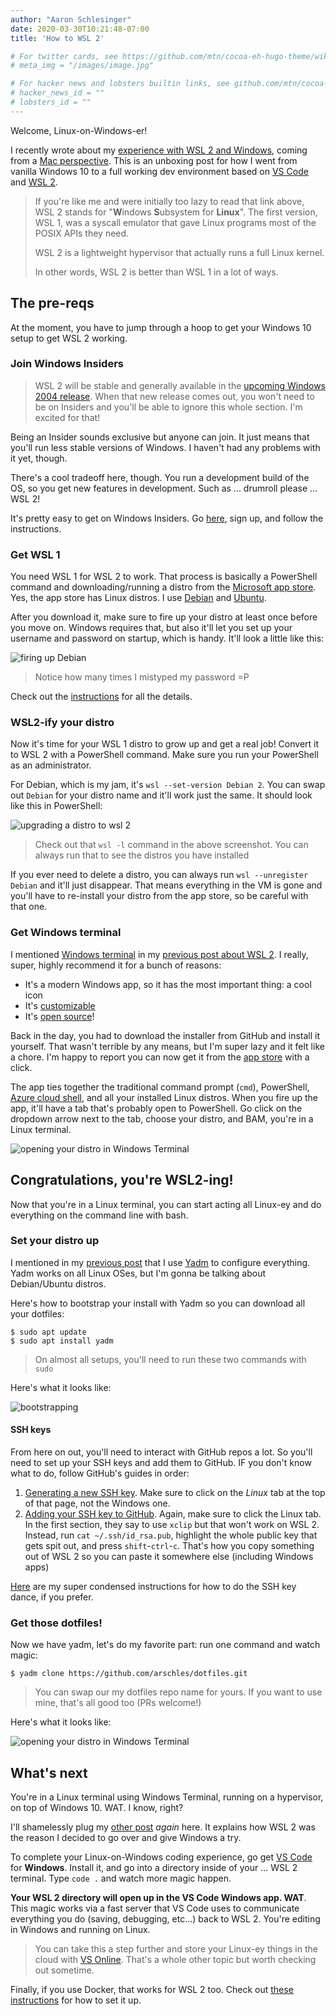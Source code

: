 ```yaml
---
author: "Aaron Schlesinger"
date: 2020-03-30T10:21:48-07:00
title: 'How to WSL 2'

# For twitter cards, see https://github.com/mtn/cocoa-eh-hugo-theme/wiki/Twitter-cards
# meta_img = "/images/image.jpg"

# For hacker news and lobsters builtin links, see github.com/mtn/cocoa-eh-hugo-theme/wiki/Social-Links
# hacker_news_id = ""
# lobsters_id = ""
---
```


Welcome, Linux-on-Windows-er!

I recently wrote about my [experience with WSL 2 and Windows](/blog/coming-from-a-mac-to-windows-wsl-2), coming from a [Mac perspective](./mac-dev-setup). This is an unboxing post for how I went from vanilla Windows 10 to a full working dev environment based on [VS Code](https://code.visualstudio.com/) and [WSL 2](https://docs.microsoft.com/en-us/windows/wsl/wsl2-index).

>If you're like me and were initially too lazy to read that link above, WSL 2 stands for "**W**indows **S**ubsystem for **Linux**". The first version, WSL 1, was a syscall emulator that gave Linux programs most of the POSIX APIs they need.
>
>WSL 2 is a lightweight hypervisor that actually runs a full Linux kernel.
>
>In other words, WSL 2 is better than WSL 1 in a lot of ways.

## The pre-reqs

At the moment, you have to jump through a hoop to get your Windows 10 setup to get WSL 2 working.

### Join Windows Insiders

>WSL 2 will be stable and generally available in the [upcoming Windows 2004 release](https://devblogs.microsoft.com/commandline/wsl2-will-be-generally-available-in-windows-10-version-2004/). When that new release comes out, you won't need to be on Insiders and you'll be able to ignore this whole section. I'm excited for that!

Being an Insider sounds exclusive but anyone can join. It just means that you'll run less stable versions of Windows. I haven't had any problems with it yet, though.

There's a cool tradeoff here, though. You run a development build of the OS, so you get new features in development. Such as ... drumroll please ... WSL 2!

It's pretty easy to get on Windows Insiders. Go [here](https://insider.windows.com/en-us/register/), sign up, and follow the instructions.

### Get WSL 1

You need WSL 1 for WSL 2 to work. That process is basically a PowerShell command and downloading/running a distro from the [Microsoft app store](https://www.microsoft.com/en-us/store/apps/windows). Yes, the app store has Linux distros. I use [Debian](https://www.microsoft.com/en-us/p/debian/9msvkqc78pk6?activetab=pivot:overviewtab) and [Ubuntu](https://www.microsoft.com/en-us/p/ubuntu/9nblggh4msv6?activetab=pivot:overviewtab).

After you download it, make sure to fire up your distro at least once before you move on. Windows requires that, but also it'll let you set up your username and password on startup, which is handy. It'll look a little like this:

![firing up Debian](/images/wsl2-how-to/step00.png)

>Notice how many times I mistyped my password =P

Check out the [instructions](https://docs.microsoft.com/en-us/windows/wsl/wsl2-install) for all the details.

### WSL2-ify your distro

Now it's time for your WSL 1 distro to grow up and get a real job! Convert it to WSL 2 with a PowerShell command. Make sure you run your PowerShell as an administrator.

For Debian, which is my jam, it's `wsl --set-version Debian 2`. You can swap out `Debian` for your distro name and it'll work just the same. It should look like this in PowerShell:

![upgrading a distro to wsl 2](/images/wsl2-how-to/step01.png)

>Check out that `wsl -l` command in the above screenshot. You can always run that to see the distros you have installed

If you ever need to delete a distro, you can always run `wsl --unregister Debian` and it'll just disappear. That means everything in the VM is gone and you'll have to re-install your distro from the app store, so be careful with that one.

### Get Windows terminal

I mentioned [Windows terminal](https://devblogs.microsoft.com/commandline/introducing-windows-terminal/) in my [previous post about WSL 2](/blog/coming-from-a-mac-to-windows-wsl-2). I really, super, highly recommend it for a bunch of reasons:

- It's a modern Windows app, so it has the most important thing: a cool icon
- It's [customizable](https://dev.to/expertsinside/how-to-customize-the-new-windows-terminal-with-visual-studio-code-56b1)
- It's [open source](https://github.com/Microsoft/Terminal)!

Back in the day, you had to download the installer from GitHub and install it yourself. That wasn't terrible by any means, but I'm super lazy and it felt like a chore. I'm happy to report you can now get it from the [app store](https://www.microsoft.com/en-us/p/windows-terminal-preview/9n0dx20hk701?activetab=pivot:overviewtab) with a click.

The app ties together the traditional command prompt (`cmd`), PowerShell, [Azure cloud shell](https://azure.microsoft.com/en-us/features/cloud-shell/), and all your installed Linux distros. When you fire up the app, it'll have a tab that's probably open to PowerShell. Go click on the dropdown arrow next to the tab, choose your distro, and BAM, you're in a Linux terminal.

![opening your distro in Windows Terminal](/images/wsl2-how-to/step02.png)

## Congratulations, you're WSL2-ing!

Now that you're in a Linux terminal, you can start acting all Linux-ey and do everything on the command line with bash.

### Set your distro up

I mentioned in my [previous post](/blog/coming-from-a-mac-to-windows-wsl-2) that I use [Yadm](https://yadm.io/#) to configure everything. Yadm works on all Linux OSes, but I'm gonna be talking about Debian/Ubuntu distros.

Here's how to bootstrap your install with Yadm so you can download all your dotfiles:

```console
$ sudo apt update
$ sudo apt install yadm
```

>On almost all setups, you'll need to run these two commands with `sudo`

Here's what it looks like:

![bootstrapping](/images/wsl2-how-to/step03.png)

#### SSH keys

From here on out, you'll need to interact with GitHub repos a lot. So you'll need to set up your SSH keys and add them to GitHub. IF you don't know what to do, follow GitHub's guides in order:

1. [Generating a new SSH key](https://help.github.com/en/github/authenticating-to-github/generating-a-new-ssh-key-and-adding-it-to-the-ssh-agent). Make sure to click on the _Linux_ tab at the top of that page, not the Windows one.
2. [Adding your SSH key to GitHub](https://help.github.com/en/github/authenticating-to-github/adding-a-new-ssh-key-to-your-github-account). Again, make sure to click the Linux tab. In the first section, they say to use `xclip` but that won't work on WSL 2. Instead, run `cat ~/.ssh/id_rsa.pub`, highlight the whole public key that gets spit out, and press `shift`-`ctrl`-`c`. That's how you copy something out of WSL 2 so you can paste it somewhere else (including Windows apps)

[Here](https://github.com/arschles/dotfiles#create-ssh-keys) are my super condensed instructions for how to do the SSH key dance, if you prefer.

### Get those dotfiles!

Now we have yadm, let's do my favorite part: run one command and watch magic:

```console
$ yadm clone https://github.com/arschles/dotfiles.git
```

>You can swap our my dotfiles repo name for yours. If you want to use mine, that's all good too (PRs welcome!)

Here's what it looks like:

![opening your distro in Windows Terminal](/images/wsl2-how-to/step04.png)


## What's next

You're in a Linux terminal using Windows Terminal, running on a hypervisor, on top of Windows 10. WAT. I know, right?

I'll shamelessly plug my [other post](/blog/coming-from-a-mac-to-windows-wsl-2) _again_ here. It explains how WSL 2 was the reason I decided to go over and give Windows a try.

To complete your Linux-on-Windows coding experience, go get [VS Code](https://code.visualstudio.com/) for **Windows**. Install it, and go into a directory inside of your ... WSL 2 terminal. Type `code .` and watch more magic happen.

**Your WSL 2 directory will open up in the VS Code Windows app. WAT**. This magic works via a fast server that VS Code uses to communicate everything you do (saving, debugging, etc...) back to WSL 2. You're editing in Windows and running on Linux.

>You can take this a step further and store your Linux-ey things in the cloud with [VS Online](https://visualstudio.microsoft.com/services/visual-studio-online/). That's a whole other topic but worth checking out sometime.

Finally, if you use Docker, that works for WSL 2 too. Check out [these instructions](https://docs.docker.com/docker-for-windows/wsl-tech-preview/) for how to set it up.